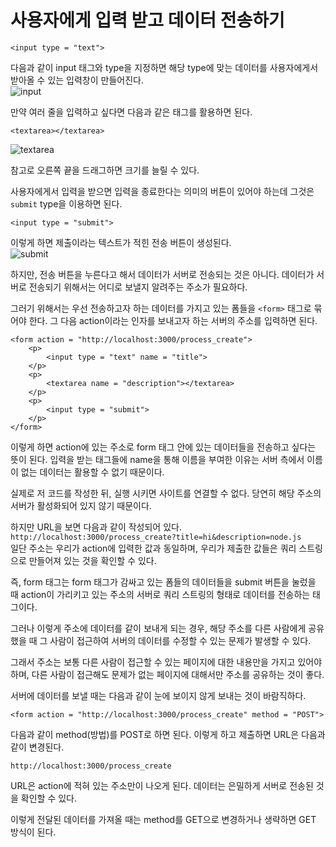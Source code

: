 # 사용자에게 입력 받고 데이터 전송하기
  
    <input type = "text">
  
다음과 같이 input 태그와 type을 지정하면 해당 type에 맞는 데이터를 사용자에게서 받아올 수 있는 입력창이 만들어진다.  
![input](https://user-images.githubusercontent.com/51042546/79300782-b164a480-7f22-11ea-9e2b-5ea7bcc54b22.JPG)  
  
만약 여러 줄을 입력하고 싶다면 다음과 같은 태그를 활용하면 된다.  

    <textarea></textarea>
  
![textarea](https://user-images.githubusercontent.com/51042546/79300901-09031000-7f23-11ea-8095-ec593a6c6975.JPG)  
  
참고로 오른쪽 끝을 드래그하면 크기를 늘릴 수 있다.  
  
사용자에게서 입력을 받으면 입력을 종료한다는 의미의 버튼이 있어야 하는데 그것은 `submit` type을 이용하면 된다.  
  
    <input type = "submit">
  
이렇게 하면 제출이라는 텍스트가 적힌 전송 버튼이 생성된다.  
![submit](https://user-images.githubusercontent.com/51042546/79301054-79aa2c80-7f23-11ea-9670-e1367c1b2a00.JPG)  
  
하지만, 전송 버튼을 누른다고 해서 데이터가 서버로 전송되는 것은 아니다. 데이터가 서버로 전송되기 위해서는 어디로 보낼지 알려주는 주소가 필요하다.  
  
그러기 위해서는 우선 전송하고자 하는 데이터를 가지고 있는 폼들을 `<form>` 태그로 묶어야 한다. 그 다음 action이라는 인자를 보내고자 하는 서버의 주소를 입력하면 된다.
  
    <form action = "http://localhost:3000/process_create">
        <p>
            <input type = "text" name = "title">
        </p>
        <p>
            <textarea name = "description"></textarea>
        </p>
        <p>
            <input type = "submit">
        </p>
    </form>
  
이렇게 하면 action에 있는 주소로 form 태그 안에 있는 데이터들을 전송하고 싶다는 뜻이 된다. 입력을 받는 태그들에 name을 통해 이름을 부여한 이유는 서버 측에서 이름이 없는 데이터는 활용할 수 없기 때문이다.  
  
실제로 저 코드를 작성한 뒤, 실행 시키면 사이트를 연결할 수 없다. 당연히 해당 주소의 서버가 활성화되어 있지 않기 때문이다.  
  
하지만 URL을 보면 다음과 같이 작성되어 있다.  
`http://localhost:3000/process_create?title=hi&description=node.js`  
일단 주소는 우리가 action에 입력한 값과 동일하며, 우리가 제출한 값들은 쿼리 스트링으로 만들어져 있는 것을 확인할 수 있다.  
  
즉, form 태그는 form 태그가 감싸고 있는 폼들의 데이터들을 submit 버튼을 눌렀을 때 action이 가리키고 있는 주소의 서버로 쿼리 스트링의 형태로 데이터를 전송하는 태그이다.  
  
그러나 이렇게 주소에 데이터를 같이 보내게 되는 경우, 해당 주소를 다른 사람에게 공유했을 때 그 사람이 접근하여 서버의 데이터를 수정할 수 있는 문제가 발생할 수 있다.  
  
그래서 주소는 보통 다른 사람이 접근할 수 있는 페이지에 대한 내용만을 가지고 있어야 하며, 다른 사람이 접근해도 문제가 없는 페이지에 대해서만 주소를 공유하는 것이 좋다.  
  
서버에 데이터를 보낼 때는 다음과 같이 눈에 보이지 않게 보내는 것이 바람직하다.  
  
    <form action = "http://localhost:3000/process_create" method = "POST">
  
다음과 같이 method(방법)를 POST로 하면 된다. 이렇게 하고 제출하면 URL은 다음과 같이 변경된다.  
  
    http://localhost:3000/process_create
  
URL은 action에 적혀 있는 주소만이 나오게 된다. 데이터는 은밀하게 서버로 전송된 것을 확인할 수 있다.  
  
이렇게 전달된 데이터를 가져올 때는 method를 GET으로 변경하거나 생략하면 GET 방식이 된다.
